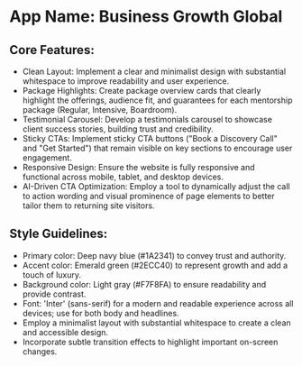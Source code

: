 # **App Name**: Business Growth Global

## Core Features:

- Clean Layout: Implement a clear and minimalist design with substantial whitespace to improve readability and user experience.
- Package Highlights: Create package overview cards that clearly highlight the offerings, audience fit, and guarantees for each mentorship package (Regular, Intensive, Boardroom).
- Testimonial Carousel: Develop a testimonials carousel to showcase client success stories, building trust and credibility.
- Sticky CTAs: Implement sticky CTA buttons ("Book a Discovery Call" and "Get Started") that remain visible on key sections to encourage user engagement.
- Responsive Design: Ensure the website is fully responsive and functional across mobile, tablet, and desktop devices.
- AI-Driven CTA Optimization: Employ a tool to dynamically adjust the call to action wording and visual prominence of page elements to better tailor them to returning site visitors.

## Style Guidelines:

- Primary color: Deep navy blue (#1A2341) to convey trust and authority.
- Accent color: Emerald green (#2ECC40) to represent growth and add a touch of luxury.
- Background color: Light gray (#F7F8FA) to ensure readability and provide contrast.
- Font: 'Inter' (sans-serif) for a modern and readable experience across all devices; use for both body and headlines.
- Employ a minimalist layout with substantial whitespace to create a clean and accessible design.
- Incorporate subtle transition effects to highlight important on-screen changes.